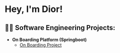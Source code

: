 <h1>Hey, I'm Dior!</h1>

<h2>👨‍💻 Software Engineering Projects:</h2>

- <b>On Boarding Platform (Springboot)</b>
  - [On Boarding Project](https://github.com)

<!--
is a ✨ _special_ ✨ repository because its `README.md` (this file) appears on your GitHub profile.

Here are some ideas to get you started:

- 🔭 I’m currently working on ...
- 🌱 I’m currently learning ...
- 👯 I’m looking to collaborate on ...
- 🤔 I’m looking for help with ...
- 💬 Ask me about ...
- 📫 How to reach me: ...
- 😄 Pronouns: ...
- ⚡ Fun fact: ...
-->
